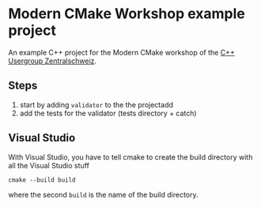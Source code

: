 Modern CMake Workshop example project
=====================================

An example C++ project for the Modern CMake workshop of the [C++ Usergroup Zentralschweiz](http://cpp-ug-luzern.blogspot.ch).

## Steps

1. start by adding `validator` to the the projectadd 
2. add the tests for the validator (tests directory + catch)

## Visual Studio

With Visual Studio, you have to tell cmake to create the build directory with all the Visual Studio stuff

```
cmake --build build
```

where the second `build` is the name of the build directory.

